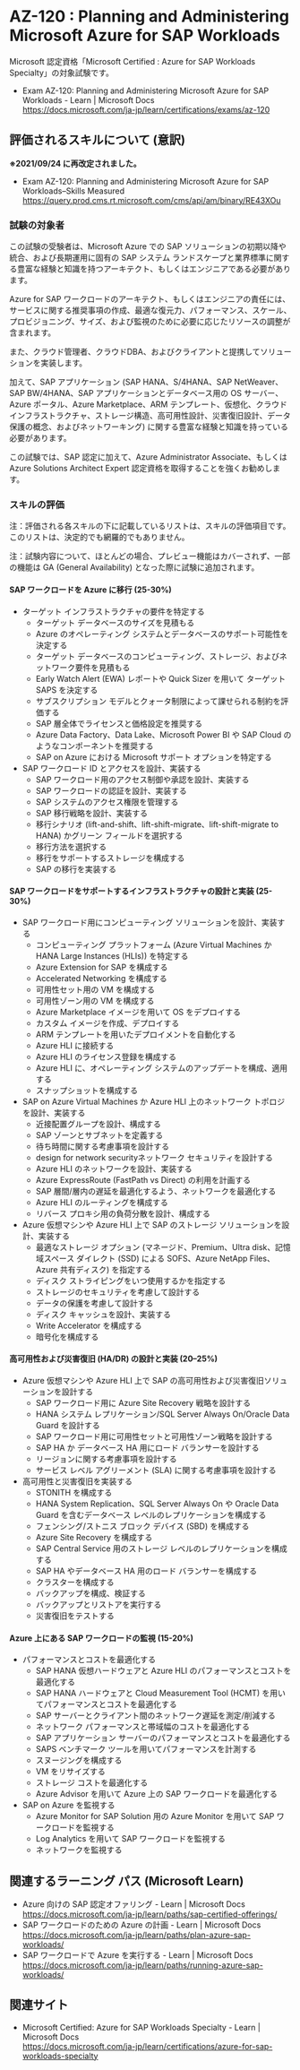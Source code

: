 # AZ-120 : Planning and Administering Microsoft Azure for SAP Workloads
Microsoft 認定資格「Microsoft Certified : Azure for SAP Workloads Specialty」の対象試験です。
- Exam AZ-120: Planning and Administering Microsoft Azure for SAP Workloads - Learn | Microsoft Docs  
https://docs.microsoft.com/ja-jp/learn/certifications/exams/az-120

## 評価されるスキルについて (意訳)
**※2021/09/24 に再改定されました。**
- Exam AZ-120: Planning and Administering Microsoft Azure for SAP Workloads–Skills Measured  
https://query.prod.cms.rt.microsoft.com/cms/api/am/binary/RE43XOu

### 試験の対象者
この試験の受験者は、Microsoft Azure での SAP ソリューションの初期以降や統合、および長期運用に固有の SAP システム ランドスケープと業界標準に関する豊富な経験と知識を持つアーキテクト、もしくはエンジニアである必要があります。

Azure for SAP ワークロードのアーキテクト、もしくはエンジニアの責任には、サービスに関する推奨事項の作成、最適な復元力、パフォーマンス、スケール、プロビジョニング、サイズ、および監視のために必要に応じたリソースの調整が含まれます。

また、クラウド管理者、クラウドDBA、およびクライアントと提携してソリューションを実装します。

加えて、SAP アプリケーション (SAP HANA、S/4HANA、SAP NetWeaver、SAP BW/4HANA、SAP アプリケーションとデータベース用の OS サーバー、Azure ポータル、Azure Marketplace、ARM テンプレート、仮想化、クラウド インフラストラクチャ、ストレージ構造、高可用性設計、災害復旧設計、データ保護の概念、およびネットワーキング) に関する豊富な経験と知識を持っている必要があります。

この試験では、SAP 認定に加えて、Azure Administrator Associate、もしくは Azure Solutions Architect Expert 認定資格を取得することを強くお勧めします。

### スキルの評価
注：評価される各スキルの下に記載しているリストは、スキルの評価項目です。このリストは、決定的でも網羅的でもありません。

注：試験内容について、ほとんどの場合、プレビュー機能はカバーされず、一部の機能は GA (General Availability) となった際に試験に追加されます。

#### SAP ワークロードを Azure に移行 (25-30%)
- ターゲット インフラストラクチャの要件を特定する
  - ターゲット データベースのサイズを見積もる
  - Azure のオペレーティング システムとデータベースのサポート可能性を決定する
  - ターゲット データベースのコンピューティング、ストレージ、およびネットワーク要件を見積もる
  - Early Watch Alert (EWA) レポートや Quick Sizer を用いて ターゲット SAPS を決定する
  - サブスクリプション モデルとクォータ制限によって課せられる制約を評価する
  - SAP 層全体でライセンスと価格設定を推奨する
  - Azure Data Factory、Data Lake、Microsoft Power BI や SAP Cloud のようなコンポーネントを推奨する 
  - SAP on Azure における Microsoft サポート オプションを特定する 
- SAP ワークロード ID とアクセスを設計、実装する
  - SAP ワークロード用のアクセス制御や承認を設計、実装する
  - SAP ワークロードの認証を設計、実装する
  - SAP システムのアクセス権限を管理する
  - SAP 移行戦略を設計、実装する
  - 移行シナリオ (lift-and-shift、lift-shift-migrate、lift-shift-migrate to HANA) かグリーン フィールドを選択する
  - 移行方法を選択する
  - 移行をサポートするストレージを構成する
  - SAP の移行を実装する
#### SAP ワークロードをサポートするインフラストラクチャの設計と実装 (25-30%)
- SAP ワークロード用にコンピューティング ソリューションを設計、実装する
  - コンピューティング プラットフォーム (Azure Virtual Machines か HANA Large Instances (HLIs)) を特定する
  - Azure Extension for SAP を構成する
  - Accelerated Networking を構成する
  - 可用性セット用の VM を構成する
  - 可用性ゾーン用の VM を構成する
  - Azure Marketplace イメージを用いて OS をデプロイする
  - カスタム イメージを作成、デプロイする
  - ARM テンプレートを用いたデプロイメントを自動化する
  - Azure HLI に接続する
  - Azure HLI のライセンス登録を構成する
  - Azure HLI に、オペレーティング システムのアップデートを構成、適用する
  - スナップショットを構成する
- SAP on Azure Virtual Machines か Azure HLI 上のネットワーク トポロジを設計、実装する
  - 近接配置グループを設計、構成する
  - SAP ゾーンとサブネットを定義する
  - 待ち時間に関する考慮事項を設計する
  - design for network securityネットワーク セキュリティを設計する
  - Azure HLI のネットワークを設計、実装する
  - Azure ExpressRoute (FastPath vs Direct) の利用を計画する
  - SAP 層間/層内の遅延を最適化するよう、ネットワークを最適化する
  - Azure HLI のルーティングを構成する
  - リバース プロキシ用の負荷分散を設計、構成する
- Azure 仮想マシンや Azure HLI 上で SAP のストレージ ソリューションを設計、実装する
  - 最適なストレージ オプション (マネージド、Premium、Ultra disk、記憶域スペース ダイレクト (SSD) による SOFS、Azure NetApp Files、Azure 共有ディスク) を指定する
  - ディスク ストライピングをいつ使用するかを指定する
  - ストレージのセキュリティを考慮して設計する
  - データの保護を考慮して設計する
  - ディスク キャッシュを設計、実装する
  - Write Accelerator を構成する
  - 暗号化を構成する
#### 高可用性および災害復旧 (HA/DR) の設計と実装 (20–25%)
- Azure 仮想マシンや Azure HLI 上で SAP の高可用性および災害復旧ソリューションを設計する
  - SAP ワークロード用に Azure Site Recovery 戦略を設計する
  - HANA システム レプリケーション/SQL Server Always On/Oracle Data Guard を設計する
  - SAP ワークロード用に可用性セットと可用性ゾーン戦略を設計する
  - SAP HA か データベース HA 用にロード バランサーを設計する
  - リージョンに関する考慮事項を設計する
  - サービス レベル アグリーメント (SLA) に関する考慮事項を設計する
- 高可用性と災害復旧を実装する
  - STONITH を構成する
  - HANA System Replication、SQL Server Always On や Oracle Data Guard を含むデータベース レベルのレプリケーションを構成する
  - フェンシング/ストニス ブロック デバイス (SBD) を構成する
  - Azure Site Recovery を構成する
  - SAP Central Service 用のストレージ レベルのレプリケーションを構成する
  - SAP HA やデータベース HA 用のロード バランサーを構成する
  - クラスターを構成する 
  - バックアップを構成、検証する
  - バックアップとリストアを実行する
  - 災害復旧をテストする
#### Azure 上にある SAP ワークロードの監視 (15-20%)
- パフォーマンスとコストを最適化する
  - SAP HANA 仮想ハードウェアと Azure HLI のパフォーマンスとコストを最適化する
  - SAP HANA ハードウェアと Cloud Measurement Tool (HCMT) を用いてパフォーマンスとコストを最適化する
  - SAP サーバーとクライアント間のネットワーク遅延を測定/削減する
  - ネットワーク パフォーマンスと帯域幅のコストを最適化する
  - SAP アプリケーション サーバーのパフォーマンスとコストを最適化する
  - SAPS ベンチマーク ツールを用いてパフォーマンスを計測する
  - スヌージングを構成する
  - VM をリサイズする
  - ストレージ コストを最適化する
  - Azure Advisor を用いて Azure 上の SAP ワークロードを最適化する
- SAP on Azure を監視する
  - Azure Monitor for SAP Solution 用の Azure Monitor を用いて SAP ワークロードを監視する
  - Log Analytics を用いて SAP ワークロードを監視する
  - ネットワークを監視する

## 関連するラーニング パス (Microsoft Learn)
- Azure 向けの SAP 認定オファリング - Learn | Microsoft Docs  
https://docs.microsoft.com/ja-jp/learn/paths/sap-certified-offerings/
- SAP ワークロードのための Azure の計画 - Learn | Microsoft Docs  
https://docs.microsoft.com/ja-jp/learn/paths/plan-azure-sap-workloads/
- SAP ワークロードで Azure を実行する - Learn | Microsoft Docs  
https://docs.microsoft.com/ja-jp/learn/paths/running-azure-sap-workloads/

## 関連サイト
- Microsoft Certified: Azure for SAP Workloads Specialty - Learn | Microsoft Docs  
https://docs.microsoft.com/ja-jp/learn/certifications/azure-for-sap-workloads-specialty
